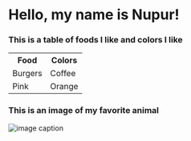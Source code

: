 # Hello, my name is Nupur! 

### This is a table of foods I like and colors I like

<table>
  <tr>
    <th>Food</th>
    <th>Colors</th>
  </tr>
  <tr>
    <td>Burgers</td>
    <td>Coffee</td>
  </tr>
  <tr>
    <td>Pink</td>
    <td>Orange</td>
  </tr>
</table>

### This is an image of my favorite animal

<img src="[image-url](https://images.pexels.com/photos/50577/hedgehog-animal-baby-cute-50577.jpeg?cs=srgb&dl=pexels-pixabay-50577.jpg&fm=jpg)" alt="image caption">
